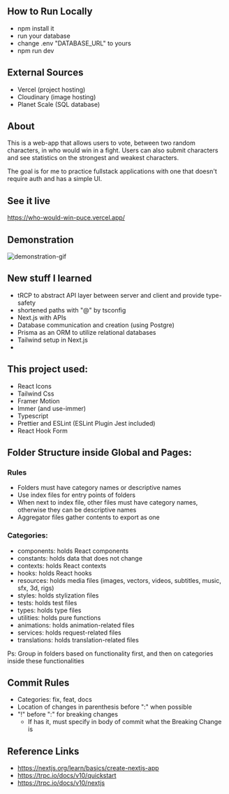 ## How to Run Locally

- npm install it
- run your database
- change .env "DATABASE_URL" to yours
- npm run dev

## External Sources

- Vercel (project hosting)
- Cloudinary (image hosting)
- Planet Scale (SQL database)

## About

This is a web-app that allows users to vote, between two random characters, in who would win in a fight. Users can also submit characters and see statistics on the strongest and weakest characters.

The goal is for me to practice fullstack applications with one that doesn't require auth and has a simple UI.

## See it live

https://who-would-win-puce.vercel.app/

## Demonstration

![demonstration-gif](./demonstration.gif)

## New stuff I learned

- tRCP to abstract API layer between server and client and provide type-safety
- shortened paths with "@" by tsconfig
- Next.js with APIs
- Database communication and creation (using Postgre)
- Prisma as an ORM to utilize relational databases
- Tailwind setup in Next.js
-

## This project used:

- React Icons
- Tailwind Css
- Framer Motion
- Immer (and use-immer)
- Typescript
- Prettier and ESLint (ESLint Plugin Jest included)
- React Hook Form

## Folder Structure inside Global and Pages:

### Rules

- Folders must have category names or descriptive names
- Use index files for entry points of folders
- When next to index file, other files must have category names, otherwise they can be descriptive names
- Aggregator files gather contents to export as one

### Categories:

- components: holds React components
- constants: holds data that does not change
- contexts: holds React contexts
- hooks: holds React hooks
- resources: holds media files (images, vectors, videos, subtitles, music, sfx, 3d, rigs)
- styles: holds stylization files
- tests: holds test files
- types: holds type files
- utilities: holds pure functions
- animations: holds animation-related files
- services: holds request-related files
- translations: holds translation-related files

Ps: Group in folders based on functionality first, and then on categories inside these functionalities

## Commit Rules

- Categories: fix, feat, docs
- Location of changes in parenthesis before ":" when possible
- "!" before ":" for breaking changes
  - If has it, must specify in body of commit what the Breaking Change is

## Reference Links

- https://nextjs.org/learn/basics/create-nextjs-app
- https://trpc.io/docs/v10/quickstart
- https://trpc.io/docs/v10/nextjs
